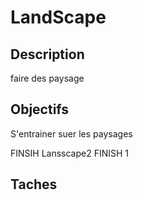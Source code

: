 # LandScape 

## Description

faire des paysage

## Objectifs

S'entrainer suer les paysages

FINSIH Lansscape2
FINISH 1

## Taches